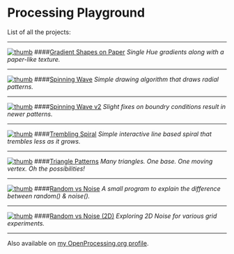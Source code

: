 Processing Playground
=====================

List of all the projects:

___
[![ thumb](http://rasagy.github.io/processing-playground/images/thumbs/th-Paper-1.jpg)](http://rasagy.github.io/processing-playground/projects/paper_gradient_shapes/web-export/)
####[Gradient Shapes on Paper](http://rasagy.github.io/processing-playground/projects/paper_gradient_shapes/web-export/)
_Single Hue gradients along with a paper-like texture._
___
[![ thumb](http://rasagy.github.io/processing-playground/images/thumbs/th-Spin-1.jpg)](http://rasagy.github.io/processing-playground/projects/w_spin_simple/web-export/)
####[Spinning Wave](http://rasagy.github.io/processing-playground/projects/w_spin_simple/web-export/)
_Simple drawing algorithm that draws radial patterns._
___
[![ thumb](http://rasagy.github.io/processing-playground/images/thumbs/th-Spin-2.jpg)](http://rasagy.github.io/processing-playground/projects/w_spin_large/web-export/)
####[Spinning Wave v2](http://rasagy.github.io/processing-playground/projects/w_spin_large/web-export/)
_Slight fixes on boundry conditions result in newer patterns._
___
[![ thumb](http://rasagy.github.io/processing-playground/images/thumbs/th-Tremble.jpg)](http://rasagy.github.io/processing-playground/projects/Trembling_spiral/web-export/)
####[Trembling Spiral](http://rasagy.github.io/processing-playground/projects/Trembling_spiral/web-export/)
_Simple interactive line based spiral that trembles less as it grows._
___
[![ thumb](http://rasagy.github.io/processing-playground/images/thumbs/th-Triangles.jpg)](http://rasagy.github.io/processing-playground/projects/triangle_patterns_1/web-export/)
####[Triangle Patterns](http://rasagy.github.io/processing-playground/projects/triangle_patterns_1/web-export/)
_Many triangles. One base. One moving vertex. Oh the possibilities!_
___
[![ thumb](http://rasagy.github.io/processing-playground/images/thumbs/th-R-vs-N.jpg)](http://rasagy.github.io/processing-playground/projects/random_vs_noise/web-export/)
####[Random vs Noise](http://rasagy.github.io/processing-playground/projects/random_vs_noise/web-export/)
_A small program to explain the difference between random() & noise()._
___
[![ thumb](http://rasagy.github.io/processing-playground/images/thumbs/th-R-vs-N-2D.jpg)](http://rasagy.github.io/processing-playground/projects/noise_2d_wide/web-export/)
####[Random vs Noise (2D)](http://rasagy.github.io/processing-playground/projects/noise_2d_wide/web-export/)
_Exploring 2D Noise for various grid experiments._

***
Also available on [my OpenProcessing.org profile](http://www.openprocessing.org/user/15533).
